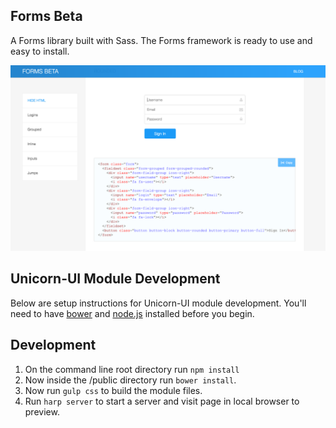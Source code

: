 ## Forms Beta
A Forms library built with Sass. The Forms framework is ready to use and easy to install.

![Alt text](/public/img/forms-shot.png?raw=true "Forms Beta Screenshot")

## Unicorn-UI Module Development
Below are setup instructions for Unicorn-UI module development. You'll need to have [bower](http://bower.io/) and [node.js](http://nodejs.org/) installed before you begin.

## Development
1. On the command line root directory run ```npm install```
2. Now inside the /public directory run ```bower install```.
2. Now run ```gulp css``` to build the module files.
3. Run ```harp server``` to start a server and visit page in local browser to preview.
